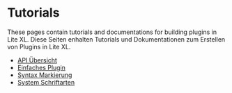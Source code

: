 # Tutorials

These pages contain tutorials and documentations for building plugins in Lite XL.
Diese Seiten enhalten Tutorials und Dokumentationen zum Erstellen von Plugins in Lite XL.

- [API Übersicht](/en/tutorials/api-overview)
- [Einfaches Plugin](/en/tutorials/simple-plugin)
- [Syntax Markierung](/en/tutorials/syntax-highlighting)
- [System Schriftarten](/en/tutorials/system-fonts)
